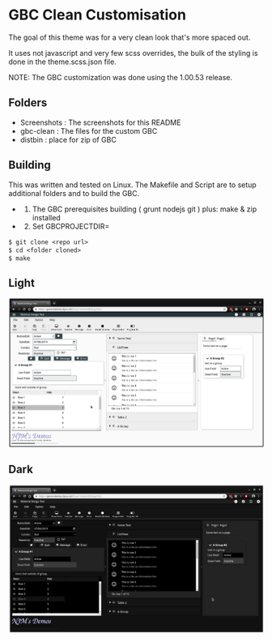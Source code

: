 # GBC Clean Customisation

The goal of this theme was for a very clean look that's more spaced out.

It uses not javascript and very few scss overrides, the bulk of the styling is done in the theme.scss.json file.


NOTE: The GBC customization was done using the 1.00.53 release.


## Folders
* Screenshots : The screenshots for this README
* gbc-clean : The files for the custom GBC
* distbin : place for zip of GBC


## Building
This was written and tested on Linux. The Makefile and Script are to setup additional folders and to build the GBC.
* 1. The GBC prerequisites building ( grunt nodejs git ) plus: make & zip installed
* 2. Set GBCPROJECTDIR=<folder containing fjs-gbc-1.00.53-build201905131540-project.zip>
 
```
$ git clone <repo url>
$ cd <folder cloned>
$ make
```

## Light
![ss1](https://github.com/neilm-fourjs/gbc_clean/raw/master/Screenshots/SS-1.png "SS1")

## Dark
![ss2](https://github.com/neilm-fourjs/gbc_clean/raw/master/Screenshots/SS-2.png "SS2")

